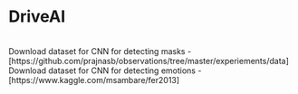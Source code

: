 # DriveAI
<br />
Download dataset for CNN for detecting masks - [https://github.com/prajnasb/observations/tree/master/experiements/data]<br />
Download dataset for CNN for detecting emotions - [https://www.kaggle.com/msambare/fer2013]
